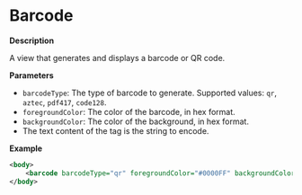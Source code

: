 # Barcode

**Description**

A view that generates and displays a barcode or QR code.

**Parameters**

- `barcodeType`: The type of barcode to generate. Supported values: `qr`, `aztec`, `pdf417`, `code128`.
- `foregroundColor`: The color of the barcode, in hex format.
- `backgroundColor`: The color of the background, in hex format.
- The text content of the tag is the string to encode.

**Example**

```xml
<body>
    <barcode barcodeType="qr" foregroundColor="#0000FF" backgroundColor="#FFFFFF">Hello, World!</barcode>
</body>
```
